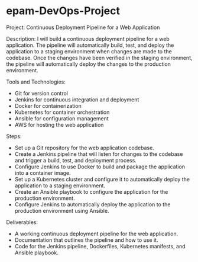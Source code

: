 # epam-DevOps-Project
Project: Continuous Deployment Pipeline for a Web Application

Description:
I will build a continuous deployment pipeline for a web application. The pipeline will automatically build, test, and deploy the application to a staging environment when changes are made to the codebase. Once the changes have been verified in the staging environment, the pipeline will automatically deploy the changes to the production environment.

Tools and Technologies:
-	Git for version control
-	Jenkins for continuous integration and deployment
-	Docker for containerization
-	Kubernetes for container orchestration
-	Ansible for configuration management
- AWS for hosting the web application
	
Steps:

-	Set up a Git repository for the web application codebase.
-	Create a Jenkins pipeline that will listen for changes to the codebase and trigger a build, test, and deployment process.
-	Configure Jenkins to use Docker to build and package the application into a container image.
-	Set up a Kubernetes cluster and configure it to automatically deploy the application to a staging environment.
-	Create an Ansible playbook to configure the application for the production environment.
-	Configure Jenkins to automatically deploy the application to the production environment using Ansible.

Deliverables:

-	A working continuous deployment pipeline for the web application.
-	Documentation that outlines the pipeline and how to use it.
-	Code for the Jenkins pipeline, Dockerfiles, Kubernetes manifests, and Ansible playbook.
